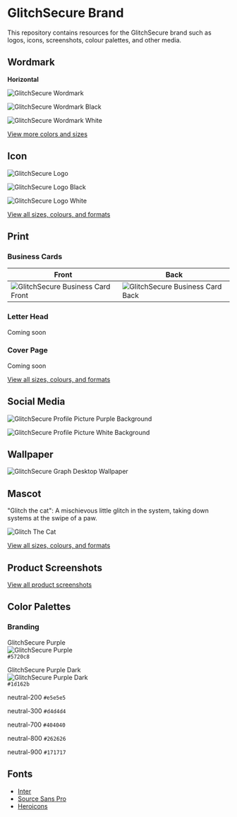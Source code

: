 # GlitchSecure Brand

This repository contains resources for the GlitchSecure brand such as logos, icons, screenshots, colour palettes, and other media.

## Wordmark

**Horizontal**

![GlitchSecure Wordmark](/wordmark/wordmark.svg)

![GlitchSecure Wordmark Black](/wordmark/wordmark-black.svg)

![GlitchSecure Wordmark White](/wordmark/wordmark-white.svg)


[View more colors and sizes](/wordmark)

## Icon

![GlitchSecure Logo](/icon/icon.svg)

![GlitchSecure Logo Black](/icon/icon-black.svg)

![GlitchSecure Logo White](/icon/icon-white.svg)

[View all sizes, colours, and formats](/icon)

## Print

### Business Cards

| Front | Back |
| --- | --- |
| ![GlitchSecure Business Card Front](/print/card-front.png) | ![GlitchSecure Business Card Back](/print/card-back.png) |

### Letter Head

Coming soon

### Cover Page

Coming soon

[View all sizes, colours, and formats](/print)


## Social Media

![GlitchSecure Profile Picture Purple Background](/social/profile-picture-purplebg.png)

![GlitchSecure Profile Picture White Background](/social/profile-picture-whitebg.png)

## Wallpaper

![GlitchSecure Graph Desktop Wallpaper](/wallpapers/glitchsecure-graph.png)

## Mascot

"Glitch the cat": A mischievous little glitch in the system, taking down systems at the swipe of a paw.

![Glitch The Cat](/mascot/glitch-the-cat.png)

[View all sizes, colours, and formats](/mascot)


## Product Screenshots

[View all product screenshots](/screenshots)

## Color Palettes

### Branding

GlitchSecure Purple  
![GlitchSecure Purple](/brand-colours/primary-purple.png)   
 `#5720c8`

 GlitchSecure Purple Dark  
 ![GlitchSecure Purple Dark](/brand-colours/primary-purple-dark.png)   
  `#1d162b`

 neutral-200 `#e5e5e5`

 neutral-300 `#d4d4d4`

 neutral-700 `#404040`

 neutral-800 `#262626`

 neutral-900 `#171717`


## Fonts

- [Inter](https://rsms.me/inter/)
- [Source Sans Pro](https://fonts.google.com/specimen/Source+Sans+Pro)
- [Heroicons](https://heroicons.com/)
